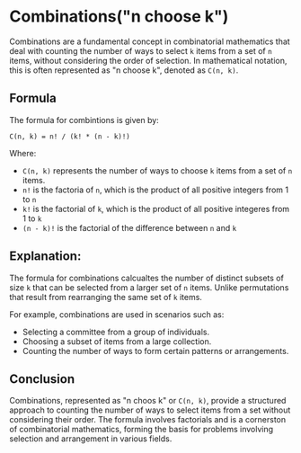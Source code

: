# Combinations("n choose k")

Combinations are a fundamental concept in combinatorial mathematics that deal with
counting the number of ways to select `k` items from a set of `n` items, without
considering the order of selection. In mathematical notation, this is often represented
as "n choose k", denoted as `C(n, k)`.

## Formula
The formula for combintions is given by:
```
C(n, k) = n! / (k! * (n - k)!)
```

Where:
- `C(n, k)` represents the number of ways to choose `k` items from a set of `n` items.
- `n!` is the factoria of `n`, which is the product of all positive integers from 1 to `n`
- `k!` is the factorial of `k`, which is the product of all positive integeres from 1 to `k`
- `(n - k)!` is the factorial of the difference between `n` and `k`

## Explanation:
The formula for combinations calcualtes the number of distinct subsets of size `k` that
can be selected from a larger set of `n` items. Unlike permutations that result from
rearranging the same set of `k` items.

For example, combinations are used in scenarios such as:
- Selecting a committee from a group of individuals.
- Choosing a subset of items from a large collection.
- Counting the number of ways to form certain patterns or arrangements.

## Conclusion
Combinations, represented as "n choos k" or `C(n, k)`, provide a structured approach
to counting the number of ways to select items from a set without considering their order.
The formula involves factorials and is a cornerston of combinatorial mathematics, forming
the basis for problems involving selection and arrangement in various fields.

